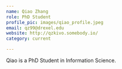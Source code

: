 ```yaml
---
name: Qiao Zhang
role: PhD Student
profile_pic: images/qiao_profile.jpeg
email: qz99@drexel.edu
website: http://qzkivo.somebody.io/
category: current

---
```


Qiao is a PhD Student in Information Science.
